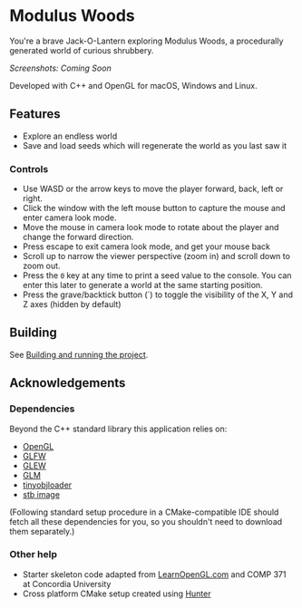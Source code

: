 # Modulus Woods

You're a brave Jack-O-Lantern exploring Modulus Woods, a procedurally generated world of curious shrubbery.

*Screenshots: Coming Soon*

Developed with C++ and OpenGL for macOS, Windows and Linux.

## Features

* Explore an endless world
* Save and load seeds which will regenerate the world as you last saw it

### Controls

* Use WASD or the arrow keys to move the player forward, back, left or right.
* Click the window with the left mouse button to capture the mouse and enter camera look mode.
* Move the mouse in camera look mode to rotate about the player and change the forward direction.
* Press escape to exit camera look mode, and get your mouse back
* Scroll up to narrow the viewer perspective (zoom in) and scroll down to zoom out.
* Press the `0` key at any time to print a seed value to the console. You can enter this later to generate a world at the same starting position.
* Press the grave/backtick button (`) to toggle the visibility of the X, Y and Z axes (hidden by default)

## Building

See [Building and running the project](docs/building.md).

## Acknowledgements

### Dependencies

Beyond the C++ standard library this application relies on:
* [OpenGL](https://www.opengl.org/)
* [GLFW](http://www.glfw.org/)
* [GLEW](http://glew.sourceforge.net/)
* [GLM](https://glm.g-truc.net/0.9.8/index.html)
* [tinyobjloader](https://github.com/syoyo/tinyobjloader)
* [stb image](https://github.com/nothings/stb)

(Following standard setup procedure in a CMake-compatible IDE should fetch all these dependencies for you, so you shouldn't need to download them separately.)

### Other help

* Starter skeleton code adapted from [LearnOpenGL.com](https://learnopengl.com/) and COMP 371 at Concordia University
* Cross platform CMake setup created using [Hunter](https://github.com/ruslo/hunter)

